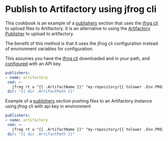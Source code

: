 # Publish to Artifactory using jfrog cli
This cookbook is an example of a [publishers](/customization/publishers/) section that uses the [jfrog cli](https://jfrog.com/getcli/) to upload files to Artifactory.  It is an alternative to using the [Artifactory Publisher](/customization/artifactory) to upload to artifactory.

The benefit of this method is that it uses the jfrog cli configuration instead of environment variables for configuration.

This assumes you have the [jfrog cli](https://jfrog.com/getcli/) downloaded and in your path, and [configured](https://www.jfrog.com/confluence/display/CLI/JFrog+CLI#JFrogCLI-JFrogPlatformConfiguration) with an API key.

```yaml
publishers:
- name: artifactory
 cmd: >-
   jfrog rt u "{{ .ArtifactName }}" "my-repository/{{ tolower .Env.PROJECT_KEY }}/{{ tolower .ProjectName }}/{{ .Version }}/"
 dir: "{{ dir .ArtifactPath }}"
```

Example of a [publishers](/customization/publishers/) section pushing files to an Artifactory instance using jfrog cli with api key in environment

```yaml
publishers:
- name: artifactory
 cmd: >-
   jfrog rt u "{{ .ArtifactName }}" "my-repository/{{ tolower .Env.PROJECT_KEY }}/{{ tolower .ProjectName }}/{{ .Version }}/" --api-key "{{ .Env.ARTIFACTORY_API_KEY }}"
 dir: "{{ dir .ArtifactPath }}"
```
